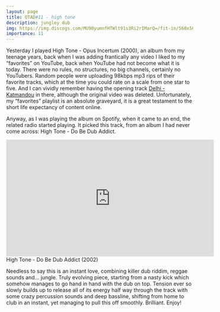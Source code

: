 ```yaml
---
layout: page
title: OTAD#11 - high tone
description: jungley dub
img: https://img.discogs.com/MU90yumnfHTWlt91s3Ri2rIMarQ=/fit-in/560x568/filters:strip_icc():format(jpeg):mode_rgb():quality(90)/discogs-images/R-177487-1263468726.jpeg.jpg
importance: 11
---
```


Yesterday I played High Tone - Opus Incertum (2000), an album from my teenage years, back when I was adding frantically any video I liked to my “favorites” on YouTube, back when YouTube had not become what it is today. There were no rules, no structures, no big channels, certainly no YouTubers. Random people were uploading 98kbps mp3 rips of their favorite tracks, which at the time you could rate on a scale from one star to five. And I can vividly remember having the opening track [Delhi - Katmandou](https://youtu.be/2uz73vtiFbc) in there, although the original video was deleted. Unfortunately, my “favorites” playlist is an absolute graveyard, it is a great testament to the short life expectancy of content online.

Anyway, as I was playing the album on Spotify, when it came to an end, the related radio started playing. It picked this track, from an album I had never come across: High Tone - Do Be Dub Addict.

<div style="text-align: center;"> <iframe width="560" height="315" src="https://www.youtube.com/embed/FptvtfDI0wI" frameborder="0" allow="accelerometer; autoplay; encrypted-media; gyroscope; picture-in-picture" allowfullscreen></iframe> </div>

<div class="caption">
    High Tone - Do Be Dub Addict (2002)
</div>

Needless to say this is an instant love, combining killer dub riddim, reggae sounds and… jungle. Truly evolving piece, starting from a nasty kick which somehow manages to go hand in hand with the dub on top. Tension ever so slowly builds up to release all of its energy half way through the track with some crazy percussion sounds and deep bassline, shifting from home to club in an instant, yet managing to pull this off smoothly. Brilliant. Enjoy!
